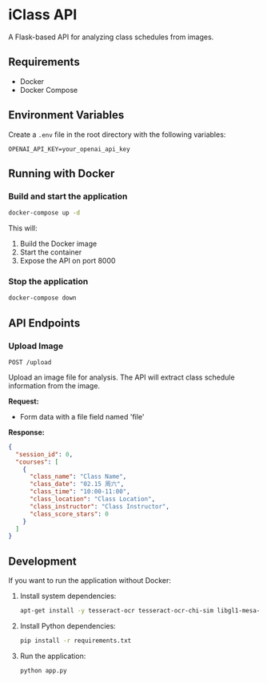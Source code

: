 # iClass API

A Flask-based API for analyzing class schedules from images.

## Requirements

- Docker
- Docker Compose

## Environment Variables

Create a `.env` file in the root directory with the following variables:

```
OPENAI_API_KEY=your_openai_api_key
```

## Running with Docker

### Build and start the application

```bash
docker-compose up -d
```

This will:
1. Build the Docker image
2. Start the container
3. Expose the API on port 8000

### Stop the application

```bash
docker-compose down
```

## API Endpoints

### Upload Image

```
POST /upload
```

Upload an image file for analysis. The API will extract class schedule information from the image.

**Request:**
- Form data with a file field named 'file'

**Response:**
```json
{
  "session_id": 0,
  "courses": [
    {
      "class_name": "Class Name",
      "class_date": "02.15 周六",
      "class_time": "10:00-11:00",
      "class_location": "Class Location",
      "class_instructor": "Class Instructor",
      "class_score_stars": 0
    }
  ]
}
```

## Development

If you want to run the application without Docker:

1. Install system dependencies:
   ```bash
   apt-get install -y tesseract-ocr tesseract-ocr-chi-sim libgl1-mesa-glx libglib2.0-0
   ```

2. Install Python dependencies:
   ```bash
   pip install -r requirements.txt
   ```

3. Run the application:
   ```bash
   python app.py
   ```